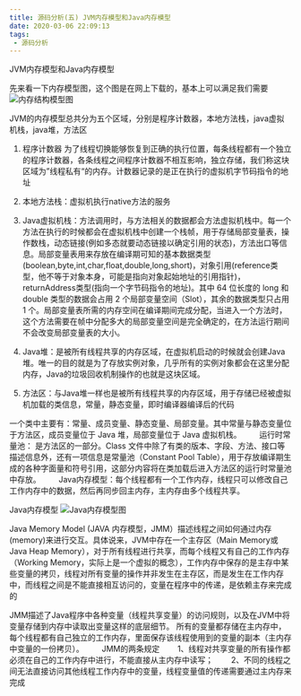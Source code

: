 ```yaml
---
title: 源码分析(五) JVM内存模型和Java内存模型
date: 2020-03-06 22:09:13
tags:
 - 源码分析
---
```


JVM内存模型和Java内存模型
<!--more-->

先来看一下内存模型图，这个图是在网上下载的，基本上可以满足我们需要
![内存结构模型图](/assets/sourcecode/jvm_01.jpg)

JVM的内存模型总共分为五个区域，分别是程序计数器，本地方法栈，java虚拟机栈，java堆，方法区

1. 程序计数器
为了线程切换能够恢复到正确的执行位置，每条线程都有一个独立的程序计数器，各条线程之间程序计数器不相互影响，独立存储，我们称这块区域为”线程私有“的内存。计数器记录的是正在执行的虚拟机字节码指令的地址

2. 本地方法栈：虚拟机执行native方法的服务

3. Java虚拟机栈：方法调用时，与方法相关的数据都会方法虚拟机栈中。每一个方法在执行的时候都会在虚拟机栈中创建一个栈帧，用于存储局部变量表，操作数栈，动态链接(例如多态就要动态链接以确定引用的状态)，方法出口等信息。局部变量表用来存放在编译期可知的基本数据类型(boolean,byte,int,char,float,double,long,short)，对象引用(reference类型，他不等于对象本身，可能是指向对象起始地址的引用指针)，returnAddress类型(指向一个字节码指令的地址)。其中 64 位长度的 long 和 double 类型的数据会占用 2 个局部变量空间（Slot），其余的数据类型只占用 1 个。局部变量表所需的内存空间在编译期间完成分配，当进入一个方法时，这个方法需要在帧中分配多大的局部变量空间是完全确定的，在方法运行期间不会改变局部变量表的大小。

4. Java堆：是被所有线程共享的内存区域，在虚拟机启动的时候就会创建Java堆。唯一的目的就是为了存放实例对象，几乎所有的实例对象都会在这里分配内存，Java的垃圾回收机制操作的也就是这块区域。

5. 方法区：与Java堆一样也是被所有线程共享的内存区域，用于存储已经被虚拟机加载的类信息，常量，静态变量，即时编译器编译后的代码

一个类中主要有：常量、成员变量、静态变量、局部变量。其中常量与静态变量位于方法区，成员变量位于 Java 堆，局部变量位于 Java 虚拟机栈。
  运行时常量池： 是方法区的一部分。Class 文件中除了有类的版本、字段、方法、接口等描述信息外，还有一项信息是常量池（Constant Pool Table），用于存放编译期生成的各种字面量和符号引用，这部分内容将在类加载后进入方法区的运行时常量池中存放。
  Java内存模型：每个线程都有一个工作内存，线程只可以修改自己工作内存中的数据，然后再同步回主内存，主内存由多个线程共享。

Java内存模型
![Java内存模型图](/assets/sourcecode/jvm_02.jpg)

Java Memory Model (JAVA 内存模型，JMM）描述线程之间如何通过内存(memory)来进行交互。具体说来，JVM中存在一个主存区（Main Memory或Java Heap Memory），对于所有线程进行共享，而每个线程又有自己的工作内存（Working Memory，实际上是一个虚拟的概念），工作内存中保存的是主存中某些变量的拷贝，线程对所有变量的操作并非发生在主存区，而是发生在工作内存中，而线程之间是不能直接相互访问的，变量在程序中的传递，是依赖主存来完成的

JMM描述了Java程序中各种变量（线程共享变量）的访问规则，以及在JVM中将变量存储到内存中读取出变量这样的底层细节。
所有的变量都存储在主内存中，每个线程都有自己独立的工作内存，里面保存该线程使用到的变量的副本（主内存中变量的一份拷贝）。
  JMM的两条规定
  1、线程对共享变量的所有操作都必须在自己的工作内存中进行，不能直接从主内存中读写；
  2、不同的线程之间无法直接访问其他线程工作内存中的变量，线程变量值的传递需要通过主内存来完成

